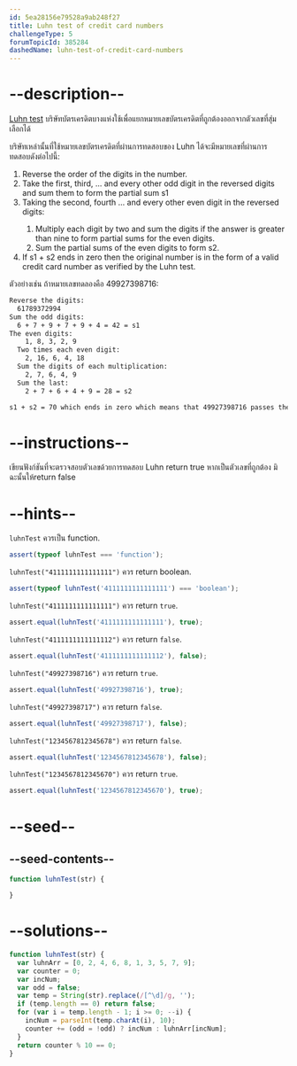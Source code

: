 ```yaml
---
id: 5ea28156e79528a9ab248f27
title: Luhn test of credit card numbers
challengeType: 5
forumTopicId: 385284
dashedName: luhn-test-of-credit-card-numbers
---
```


# --description--

[Luhn test](<https://en.wikipedia.org/wiki/Luhn algorithm>) บริษัทบัตรเครดิตบางแห่งใช้เพื่อแยกหมายเลขบัตรเครดิตที่ถูกต้องออกจากตัวเลขที่สุ่มเลือกได้

บริษัทเหล่านั้นที่ใช้หมายเลขบัตรเครดิตที่ผ่านการทดสอบของ Luhn ได้จะมีหมายเลขที่ผ่านการทดสอบดังต่อไปนี้:

<ol>
  <li> Reverse the order of the digits in the number.</li>
  <li> Take the first, third, ... and every other odd digit in the reversed digits and sum them to form the partial sum s1</li>
  <li> Taking the second, fourth ... and every other even digit in the reversed digits:</li>
    <ol>
      <li>Multiply each digit by two and sum the digits if the answer is greater than nine to form partial sums for the even digits.</li>
      <li>Sum the partial sums of the even digits to form s2.</li>
    </ol>
  <li>If s1 + s2 ends in zero then the original number is in the form of a valid credit card number as verified by the Luhn test.</li>
</ol>

ตัวอย่างเช่น ถ้าหมายเลขทดลองคือ 49927398716:

```bash
Reverse the digits:
  61789372994
Sum the odd digits:
  6 + 7 + 9 + 7 + 9 + 4 = 42 = s1
The even digits:
    1, 8, 3, 2, 9
  Two times each even digit:
    2, 16, 6, 4, 18
  Sum the digits of each multiplication:
    2, 7, 6, 4, 9
  Sum the last:
    2 + 7 + 6 + 4 + 9 = 28 = s2

s1 + s2 = 70 which ends in zero which means that 49927398716 passes the Luhn test.
```

# --instructions--

เขียนฟังก์ชันที่จะตรวจสอบตัวเลขด้วยการทดสอบ Luhn return true หากเป็นตัวเลขที่ถูกต้อง มิฉะนั้นให้return false

# --hints--

`luhnTest` ควรเป็น function.

```js
assert(typeof luhnTest === 'function');
```

`luhnTest("4111111111111111")` ควร return boolean.

```js
assert(typeof luhnTest('4111111111111111') === 'boolean');
```

`luhnTest("4111111111111111")` ควร return `true`.

```js
assert.equal(luhnTest('4111111111111111'), true);
```

`luhnTest("4111111111111112")` ควร return `false`.

```js
assert.equal(luhnTest('4111111111111112'), false);
```

`luhnTest("49927398716")` ควร return `true`.

```js
assert.equal(luhnTest('49927398716'), true);
```

`luhnTest("49927398717")` ควร return `false`.

```js
assert.equal(luhnTest('49927398717'), false);
```

`luhnTest("1234567812345678")` ควร return `false`.

```js
assert.equal(luhnTest('1234567812345678'), false);
```

`luhnTest("1234567812345670")` ควร return `true`.

```js
assert.equal(luhnTest('1234567812345670'), true);
```

# --seed--

## --seed-contents--

```js
function luhnTest(str) {

}
```

# --solutions--

```js
function luhnTest(str) {
  var luhnArr = [0, 2, 4, 6, 8, 1, 3, 5, 7, 9];
  var counter = 0;
  var incNum;
  var odd = false;
  var temp = String(str).replace(/[^\d]/g, '');
  if (temp.length == 0) return false;
  for (var i = temp.length - 1; i >= 0; --i) {
    incNum = parseInt(temp.charAt(i), 10);
    counter += (odd = !odd) ? incNum : luhnArr[incNum];
  }
  return counter % 10 == 0;
}
```
